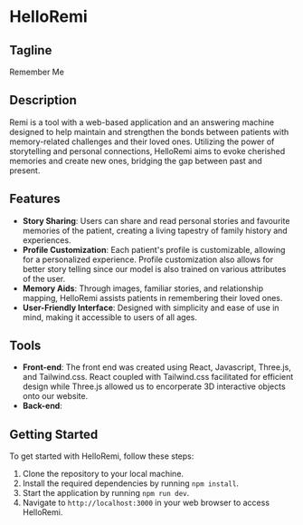 # HelloRemi

## Tagline
Remember Me

## Description
Remi is a tool with a web-based application and an answering machine designed to help maintain and strengthen the bonds between patients with memory-related challenges and their loved ones. Utilizing the power of storytelling and personal connections, HelloRemi aims to evoke cherished memories and create new ones, bridging the gap between past and present.

## Features
- **Story Sharing**: Users can share and read personal stories and favourite memories of the patient, creating a living tapestry of family history and experiences.
- **Profile Customization**: Each patient's profile is customizable, allowing for a personalized experience. Profile customization also allows for better story telling since our model is also trained on various attributes of the user.
- **Memory Aids**: Through images, familiar stories, and relationship mapping, HelloRemi assists patients in remembering their loved ones.
- **User-Friendly Interface**: Designed with simplicity and ease of use in mind, making it accessible to users of all ages.

## Tools
- **Front-end**: The front end was created using React, Javascript, Three.js, and Tailwind.css. React coupled with Tailwind.css facilitated for efficient design while Three.js allowed us to encorperate 3D interactive objects onto our website.
- **Back-end**: 

## Getting Started
To get started with HelloRemi, follow these steps:
1. Clone the repository to your local machine.
2. Install the required dependencies by running `npm install`.
3. Start the application by running `npm run dev`.
4. Navigate to `http://localhost:3000` in your web browser to access HelloRemi.
